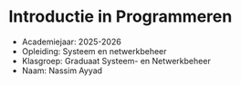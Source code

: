 # Introductie in Programmeren

- Academiejaar: 2025-2026
- Opleiding: Systeem en netwerkbeheer
- Klasgroep: Graduaat Systeem- en Netwerkbeheer
- Naam: Nassim Ayyad 

